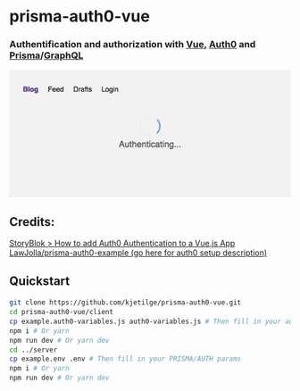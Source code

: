 # prisma-auth0-vue

### Authentification and authorization with [Vue](https://vuejs.org/), [Auth0](https://auth0.com/) and [Prisma](https://prisma.io)/[GraphQL](https://graphql.org/)
![Authenticating with spinner](screenshots/authenticating.png "Authenticating.png")

## Credits:
[StoryBlok > How to add Auth0 Authentication to a Vue.js App](https://www.storyblok.com/tp/how-to-auth0-vuejs-authentication)
[LawJolla/prisma-auth0-example (go here for auth0 setup description)](https://github.com/LawJolla/prisma-auth0-example)


## Quickstart
```bash
git clone https://github.com/kjetilge/prisma-auth0-vue.git
cd prisma-auth0-vue/client
cp example.auth0-variables.js auth0-variables.js # Then fill in your auth0 params
npm i # Or yarn
npm run dev # Or yarn dev
cd ../server
cp example.env .env # Then fill in your PRISMA/AUTH params
npm i # Or yarn
npm run dev # Or yarn dev
```
